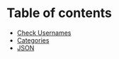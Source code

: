 # Table of contents

* [Check Usernames](README.md)
* [Categories](categories.md)
* [JSON](json.md)
